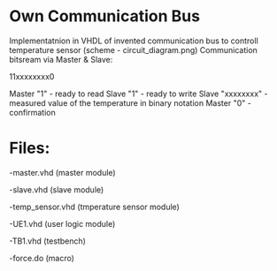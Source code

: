 # Own Communication Bus
Implementatnion in VHDL of invented communication bus to controll temperature sensor (scheme - circuit_diagram.png)
Communication bitsream via Master & Slave:

11xxxxxxxx0

Master "1" - ready to read
Slave "1" - ready to write
Slave "xxxxxxxx" - measured value of the temperature in binary notation
Master "0" - confirmation 

# Files:
-master.vhd
  (master module)
  
 -slave.vhd
  (slave module)
  
 -temp_sensor.vhd
  (tmperature sensor module)
  
 -UE1.vhd
  (user logic module)
 
 -TB1.vhd
  (testbench)
  
 -force.do
  (macro)
